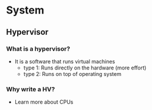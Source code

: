# System

## Hypervisor

### What is a hypervisor?

- It is a software that runs virtual machines
  - type 1: Runs directly on the hardware (more effort)
  - type 2: Runs on top of operating system

### Why write a HV?

- Learn more about CPUs
